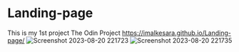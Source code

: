 # Landing-page
This is my 1st project The Odin Project 
https://imalkesara.github.io/Landing-page/
![Screenshot 2023-08-20 221723](https://github.com/ImalKesara/Landing-page/assets/136368707/ffc5ec06-97aa-4511-9024-79c57bcbe03e)
![Screenshot 2023-08-20 221735](https://github.com/ImalKesara/Landing-page/assets/136368707/08fc62ce-ea78-425b-a2fd-fd5e954252a2)
